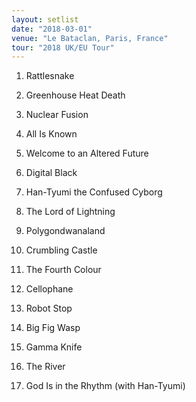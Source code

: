 ```yaml
---
layout: setlist
date: "2018-03-01"
venue: "Le Bataclan, Paris, France"
tour: "2018 UK/EU Tour"
---
```



 1. Rattlesnake

 2. Greenhouse Heat Death

 3. Nuclear Fusion

 4. All Is Known

 5. Welcome to an Altered Future

 6. Digital Black

 7. Han-Tyumi the Confused Cyborg

 8. The Lord of Lightning

 9. Polygondwanaland

10. Crumbling Castle

11. The Fourth Colour

12. Cellophane

13. Robot Stop

14. Big Fig Wasp

15. Gamma Knife

16. The River

17. God Is in the Rhythm
    (with Han-Tyumi)


